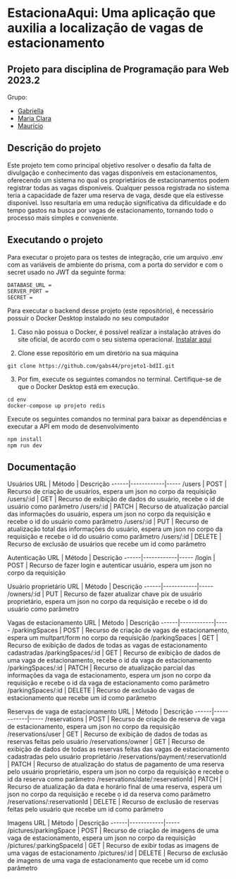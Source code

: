 # EstacionaAqui: Uma aplicação que auxilia a localização de vagas de estacionamento
## Projeto para disciplina de Programação para Web 2023.2

Grupo:
- [Gabriella](https://github.com/gabs44)
- [Maria Clara](https://github.com/marysclair)
- [Maurício](https://github.com/maueici0)

## Descrição do projeto

Este projeto tem como principal objetivo resolver o desafio da falta de divulgação e conhecimento das vagas disponíveis em estacionamentos, oferecendo um sistema no qual os proprietários de estacionamentos podem registrar todas as vagas disponíveis. Qualquer pessoa registrada no sistema teria a capacidade de fazer uma reserva de vaga, desde que ela estivesse disponível. Isso resultaria em uma redução significativa da dificuldade e do tempo gastos na busca por vagas de estacionamento, tornando todo o processo mais simples e conveniente.

## Executando o projeto
Para executar o projeto para os testes de integração, crie um arquivo .env com as variáveis de ambiente do prisma, com a porta do servidor e com o secret usado no JWT da seguinte forma:

```
DATABASE_URL = 
SERVER_PORT = 
SECRET =
```

Para executar o backend desse projeto (este repositório), é necessário possuir o Docker Desktop instalado no seu computador

1. Caso não possua o Docker, é possível realizar a instalação atráves do site oficial, de acordo com o seu sistema operacional.
[Instalar aqui](https://www.docker.com/products/docker-desktop/)

2. Clone esse repositório em um diretório na sua máquina
```
git clone https://github.com/gabs44/projeto1-bdII.git
```
3. Por fim, execute os seguintes comandos no terminal. Certifique-se de que o Docker Desktop está em execução.

```
cd env
docker-compose up projeto redis
```

Execute os seguintes comandos no terminal para baixar as dependências e executar a API em modo de desenvolvimento

```
npm install
npm run dev
```

## Documentação

Usuários
URL	| Método | Descrição
------|------------|-----
/users |	POST |	Recurso de criação de usuários, espera um json no corpo da requisição
/users/:id	| GET |	Recurso de exibição de dados do usuário, recebe o id de usuário como parâmetro
/users/:id |	PATCH	| Recurso de atualização parcial das informações do usuário, espera um json no corpo da requisição e recebe o id do usuário como parâmetro
/users/:id	| PUT	| Recurso de atualização total das informações do usuário, espera um json no corpo da requisição e recebe o id do usuário como parâmetro
/users/:id	| DELETE |	Recurso de exclusão de usuários que recebe um id como parâmetro

Autenticação
URL	| Método | Descrição
------|------------|-----
/login |	POST |	Recurso de fazer login e autenticar usuário, espera um json no corpo da requisição

Usuário proprietário
URL	| Método | Descrição
------|------------|-----
/owners/:id |	PUT |	Recurso de fazer atualizar chave pix de usuário proprietário, espera um json no corpo da requisição e recebe o id do usuário como parâmetro

Vagas de estacionamento
URL	| Método | Descrição
------|------------|-----
/parkingSpaces |	POST |	Recurso de criação de vagas de estacionamento, espera um multpart/form no corpo da requisição
/parkingSpaces	| GET |	Recurso de exibição de dados de todas as vagas de estacionamento cadastradas
/parkingSpaces/:id	| GET |	Recurso de exibição de dados de uma vaga de estacionamento, recebe o id da vaga de estacionamento
/parkingSpaces/:id |	PATCH	| Recurso de atualização parcial das informações da vaga de estacionamento, espera um json no corpo da requisição e recebe o id da vaga de estacionamento como parâmetro
/parkingSpaces/:id	| DELETE |	Recurso de exclusão de vagas de estacionamento que recebe um id como parâmetro

Reservas de vaga de estacionamento
URL	| Método | Descrição
------|------------|-----
/reservations |	POST |	Recurso de criação de reserva de vaga de estacionamento, espera um json no corpo da requisição
/reservations/user	| GET |	Recurso de exibição de dados de todas as reservas feitas pelo usuário
/reservations/owner	| GET |	Recurso de exibição de dados de todas as reservas feitas das vagas de estacionamento cadastradas pelo usuário proprietário
/reservations/payment/:reservationId |	PATCH	| Recurso de atualização do status de pagamento de uma reserva pelo usuário proprietário, espera um json no corpo da requisição e recebe o id da reserva como parâmetro
/reservations/date/:reservationId |	PATCH	| Recurso de atualização da data e horário final de uma reserva, espera um json no corpo da requisição e recebe o id da reserva como parâmetro
/reservations/:reservationId	| DELETE |	Recurso de exclusão de reservas feitas pelo usuário que recebe um id como parâmetro

Imagens
URL	| Método | Descrição
------|------------|-----
/pictures/parkingSpace |	POST |	Recurso de criação de imagens de uma vaga de estacionamento, espera um json no corpo da requisição
/pictures/:parkingSpaceId	| GET |	Recurso de exibir todas as imagens de uma vagas de estacionamento
/pictures/:id	| DELETE |	Recurso de exclusão de imagens de uma vaga de estacionamento que recebe um id como parâmetro